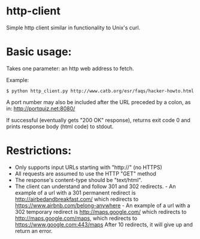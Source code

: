 # http-client
Simple http client similar in functionality to Unix's curl.

# Basic usage:

Takes one parameter: an http web address to fetch.

Example:

```
$ python http_client.py http://www.catb.org/esr/faqs/hacker-howto.html
```

A port number may also be included after the URL preceded by a colon, as in: http://portquiz.net:8080/

If successful (eventually gets "200 OK" response), returns exit code 0 and prints response body (html code) to stdout.

# Restrictions:

- Only supports input URLs starting with "http://" (no HTTPS)
- All requests are assumed to use the HTTP "GET" method
- The response's content-type should be "text/html".
- The client can understand and follow 301 and 302 redirects.
        - An example of a url with a 301 permanent redirect is http://airbedandbreakfast.com/ which redirects to https://www.airbnb.com/belong-anywhere
        - An example of a url with a 302 temporary redirect is http://maps.google.com/ which redirects to http://maps.google.com/maps, 
        which redirects to https://www.google.com:443/maps
After 10 redirects, it will give up and return an error.
